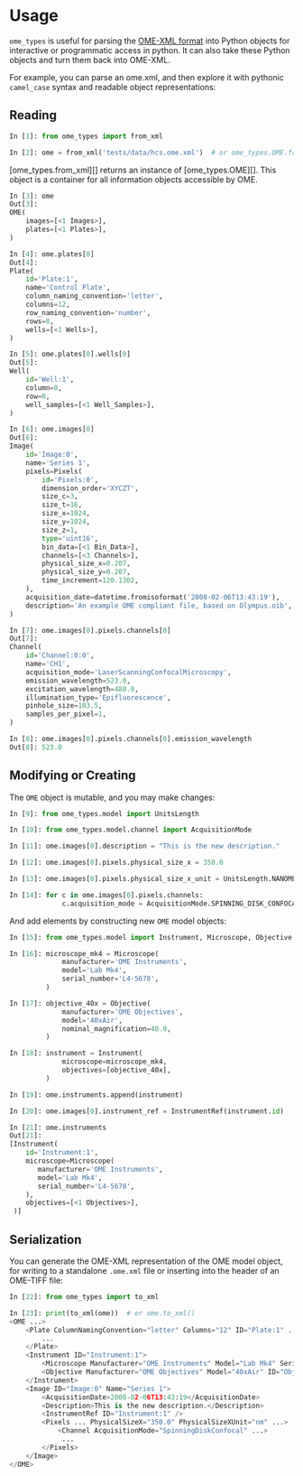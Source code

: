 # Usage

`ome_types` is useful for parsing the [OME-XML
format](https://docs.openmicroscopy.org/ome-model/latest/ome-xml/) into
Python objects for interactive or programmatic access in python. It can
also take these Python objects and turn them back into OME-XML.

For example, you can parse an ome.xml, and then explore it with pythonic
`camel_case` syntax and readable object representations:

## Reading

``` python
In [1]: from ome_types import from_xml

In [2]: ome = from_xml('tests/data/hcs.ome.xml')  # or ome_types.OME.from_xml()
```

[ome_types.from_xml][] returns an instance of [ome_types.OME][].
This object is a container for all information objects accessible by OME.

``` python
In [3]: ome
Out[3]: 
OME(
    images=[<1 Images>],
    plates=[<1 Plates>],
)

In [4]: ome.plates[0]
Out[4]: 
Plate(
    id='Plate:1',
    name='Control Plate',
    column_naming_convention='letter',
    columns=12,
    row_naming_convention='number',
    rows=8,
    wells=[<1 Wells>],
)

In [5]: ome.plates[0].wells[0]
Out[5]: 
Well(
    id='Well:1',
    column=0,
    row=0,
    well_samples=[<1 Well_Samples>],
)

In [6]: ome.images[0]
Out[6]: 
Image(
    id='Image:0',
    name='Series 1',
    pixels=Pixels(
        id='Pixels:0',
        dimension_order='XYCZT',
        size_c=3,
        size_t=16,
        size_x=1024,
        size_y=1024,
        size_z=1,
        type='uint16',
        bin_data=[<1 Bin_Data>],
        channels=[<3 Channels>],
        physical_size_x=0.207,
        physical_size_y=0.207,
        time_increment=120.1302,
    ),
    acquisition_date=datetime.fromisoformat('2008-02-06T13:43:19'),
    description='An example OME compliant file, based on Olympus.oib',
)

In [7]: ome.images[0].pixels.channels[0]
Out[7]: 
Channel(
    id='Channel:0:0',
    name='CH1',
    acquisition_mode='LaserScanningConfocalMicroscopy',
    emission_wavelength=523.0,
    excitation_wavelength=488.0,
    illumination_type='Epifluorescence',
    pinhole_size=103.5,
    samples_per_pixel=1,
)

In [8]: ome.images[0].pixels.channels[0].emission_wavelength                                                                               
Out[8]: 523.0
```

## Modifying or Creating

The `OME` object is mutable, and you may make changes:

``` python
In [9]: from ome_types.model import UnitsLength

In [10]: from ome_types.model.channel import AcquisitionMode

In [11]: ome.images[0].description = "This is the new description."

In [12]: ome.images[0].pixels.physical_size_x = 350.0

In [13]: ome.images[0].pixels.physical_size_x_unit = UnitsLength.NANOMETER

In [14]: for c in ome.images[0].pixels.channels:
             c.acquisition_mode = AcquisitionMode.SPINNING_DISK_CONFOCAL
```

And add elements by constructing new `OME` model objects:

``` python
In [15]: from ome_types.model import Instrument, Microscope, Objective, InstrumentRef

In [16]: microscope_mk4 = Microscope(
             manufacturer='OME Instruments',
             model='Lab Mk4',
             serial_number='L4-5678',
         )

In [17]: objective_40x = Objective(
             manufacturer='OME Objectives',
             model='40xAir',
             nominal_magnification=40.0,
         )

In [18]: instrument = Instrument(
             microscope=microscope_mk4,
             objectives=[objective_40x],
         )

In [19]: ome.instruments.append(instrument)

In [20]: ome.images[0].instrument_ref = InstrumentRef(instrument.id)

In [21]: ome.instruments
Out[21]:
[Instrument(
    id='Instrument:1',
    microscope=Microscope(
       manufacturer='OME Instruments',
       model='Lab Mk4',
       serial_number='L4-5678',
    ),
    objectives=[<1 Objectives>],
 )]
```

## Serialization

You can generate the OME-XML representation of the OME model
object, for writing to a standalone `.ome.xml` file or inserting into the
header of an OME-TIFF file:

``` python
In [22]: from ome_types import to_xml

In [23]: print(to_xml(ome))  # or ome.to_xml()
<OME ...>
    <Plate ColumnNamingConvention="letter" Columns="12" ID="Plate:1" ...>
        ...
    </Plate>
    <Instrument ID="Instrument:1">
        <Microscope Manufacturer="OME Instruments" Model="Lab Mk4" SerialNumber="L4-5678" />
        <Objective Manufacturer="OME Objectives" Model="40xAir" ID="Objective:1" NominalMagnification="40.0" />
    </Instrument>
    <Image ID="Image:0" Name="Series 1">
        <AcquisitionDate>2008-02-06T13:43:19</AcquisitionDate>
        <Description>This is the new description.</Description>
        <InstrumentRef ID="Instrument:1" />
        <Pixels ... PhysicalSizeX="350.0" PhysicalSizeXUnit="nm" ...>
            <Channel AcquisitionMode="SpinningDiskConfocal" ...>
             ...
        </Pixels>
    </Image>
</OME>
```
